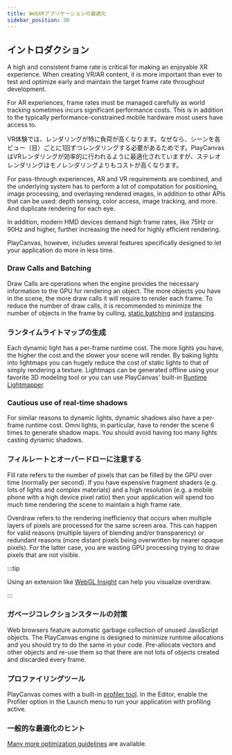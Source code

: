 ```yaml
---
title: WebXRアプリケーションの最適化
sidebar_position: 30
---
```


## イントロダクション

A high and consistent frame rate is critical for making an enjoyable XR experience. When creating VR/AR content, it is more important than ever to test and optimize early and maintain the target frame rate throughout development.

For AR experiences, frame rates must be managed carefully as world tracking sometimes incurs significant performance costs. This is in addition to the typically performance-constrained mobile hardware most users have access to.

VR体験では、レンダリングが特に負荷が高くなります。なぜなら、シーンを各ビュー（目）ごとに1回ずつレンダリングする必要があるためです。PlayCanvasはVRレンダリングが効率的に行われるように最適化されていますが、ステレオレンダリングはモノレンダリングよりもコストが高くなります。

For pass-through experiences, AR and VR requirements are combined, and the underlying system has to perform a lot of computation for positioning, image processing, and overlaying rendered images, in addition to other APIs that can be used: depth sensing, color access, image tracking, and more. And duplicate rendering for each eye.

In addition, modern HMD devices demand high frame rates, like 75Hz or 90Hz and higher, further increasing the need for highly efficient rendering.

PlayCanvas, however, includes several features specifically designed to let your application do more in less time.

### Draw Calls and Batching

Draw Calls are operations when the engine provides the necessary information to the GPU for rendering an object. The more objects you have in the scene, the more draw calls it will require to render each frame. To reduce the number of draw calls, it is recommended to minimize the number of objects in the frame by culling, [static batching](/user-manual/graphics/advanced-rendering/batching/) and [instancing](/user-manual/graphics/advanced-rendering/hardware-instancing/).

### ランタイムライトマップの生成

Each dynamic light has a per-frame runtime cost. The more lights you have, the higher the cost and the slower your scene will render. By baking lights into lightmaps you can hugely reduce the cost of static lights to that of simply rendering a texture. Lightmaps can be generated offline using your favorite 3D modeling tool or you can use PlayCanvas' built-in [Runtime Lightmapper](/user-manual/graphics/lighting/runtime-lightmaps/).

### Cautious use of real-time shadows

For similar reasons to dynamic lights, dynamic shadows also have a per-frame runtime cost. Omni lights, in particular, have to render the scene 6 times to generate shadow maps. You should avoid having too many lights casting dynamic shadows.

### フィルレートとオーバードローに注意する

Fill rate refers to the number of pixels that can be filled by the GPU over time (normally per second). If you have expensive fragment shaders (e.g. lots of lights and complex materials) and a high resolution (e.g. a mobile phone with a high device pixel ratio) then your application will spend too much time rendering the scene to maintain a high frame rate.

Overdraw refers to the rendering inefficiency that occurs when multiple layers of pixels are processed for the same screen area. This can happen for valid reasons (multiple layers of blending and/or transparency) or redundant reasons (more distant pixels being overwritten by nearer opaque pixels). For the latter case, you are wasting GPU processing trying to draw pixels that are not visible.

:::tip

Using an extension like [WebGL Insight](https://github.com/3Dparallax/insight) can help you visualize overdraw.

:::

### ガベージコレクションスタールの対策

Web browsers feature automatic garbage collection of unused JavaScript objects. The PlayCanvas engine is designed to minimize runtime allocations and you should try to do the same in your code. Pre-allocate vectors and other objects and re-use them so that there are not lots of objects created and discarded every frame.

### プロファイリングツール

PlayCanvas comes with a built-in [profiler tool](/user-manual/optimization/profiler/). In the Editor, enable the Profiler option in the Launch menu to run your application with profiling active.

### 一般的な最適化のヒント

[Many more optimization guidelines](/user-manual/optimization/guidelines/) are available.
